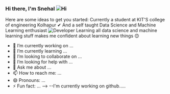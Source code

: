 ### Hi there, I'm Snehal ![Hi](https://user-images.githubusercontent.com/85157148/160987145-9905222d-bef0-4010-89d2-704188404eb8.gif)


Here are some ideas to get you started:
Currently a student at KIT'S college of engineering Kolhapur ✔ And a self taught Data Science and Machine Learning enthusiast ![Developer](https://user-images.githubusercontent.com/85157148/160987314-1608be63-49d2-4294-bb70-018f51d62773.gif) Learning all data science and machine learning stuff makes me confident about learning new things 😊


- 🔭 I’m currently working on ...
- 🌱 I’m currently learning ...
- 👯 I’m looking to collaborate on ...
- 🤔 I’m looking for help with ...
- 💬 Ask me about ...
- 📫 How to reach me: ...
- 😄 Pronouns: ...
- ⚡ Fun fact: ...
-->
--I'm currently working on github.....

